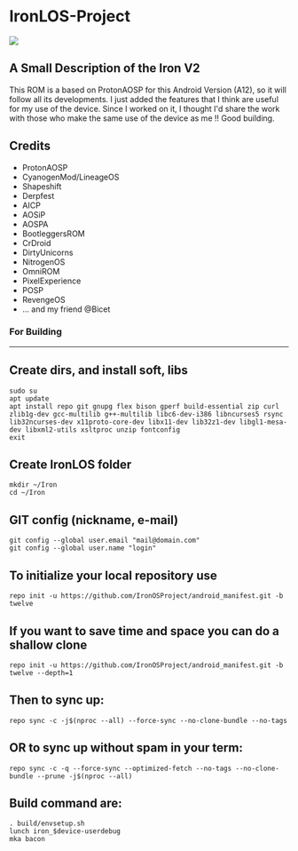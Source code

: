 # IronLOS-Project #

<img src="https://i.imgur.com/IJLaeaS.png">

A Small Description of the Iron V2
----------------------------------

This ROM is a based on ProtonAOSP for this Android Version (A12), so it will follow all its developments.
I just added the features that I think are useful for my use of the device.
Since I worked on it, I thought I'd share the work with those who make the same use of the device as me !!
Good building.

Credits
-------

- ProtonAOSP
- CyanogenMod/LineageOS
- Shapeshift
- Derpfest
- AICP
- AOSiP
- AOSPA
- BootleggersROM
- CrDroid
- DirtyUnicorns
- NitrogenOS
- OmniROM
- PixelExperience
- POSP
- RevengeOS
- ... and my friend @Bicet
### For Building
--------

Create dirs, and install soft, libs
-----------------------------------

    sudo su
    apt update
    apt install repo git gnupg flex bison gperf build-essential zip curl zlib1g-dev gcc-multilib g++-multilib libc6-dev-i386 libncurses5 rsync lib32ncurses-dev x11proto-core-dev libx11-dev lib32z1-dev libgl1-mesa-dev libxml2-utils xsltproc unzip fontconfig
    exit

Create IronLOS folder
----------------------------------

    mkdir ~/Iron
    cd ~/Iron

GIT config (nickname, e-mail)
-----------------------------

    git config --global user.email "mail@domain.com"
    git config --global user.name "login"

To initialize your local repository use
---------------------------------------

    repo init -u https://github.com/IronOSProject/android_manifest.git -b twelve

If you want to save time and space you can do a shallow clone
---------------------------------------

    repo init -u https://github.com/IronOSProject/android_manifest.git -b twelve --depth=1
    
Then to sync up:
----------------

    repo sync -c -j$(nproc --all) --force-sync --no-clone-bundle --no-tags

OR to sync up without spam in your term:
----------------------------------------

    repo sync -c -q --force-sync --optimized-fetch --no-tags --no-clone-bundle --prune -j$(nproc --all)

Build command are:
------------------
    . build/envsetup.sh
    lunch iron_$device-userdebug
    mka bacon

